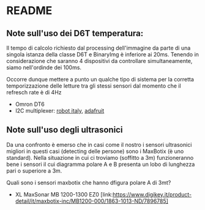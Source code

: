 # README

## Note sull'uso dei D6T temperatura:

Il tempo di calcolo richiesto dal processing dell'immagine da parte di una singola istanza della classe D6T e BinaryImg è inferiore ai 20ms.
Tenendo in considerazione che saranno 4 dispositivi da controllare simultaneamente, siamo nell'ordinde dei 100ms.

Occorre dunque mettere a punto un qualche tipo di sistema per la corretta temporizzazione delle letture tra gli stessi sensori dal momento che il refresch rate è di 4Hz

* Omron DT6
* I2C multiplexer: [robot italy](https://www.robot-italy.com/it/adafruit-tca9548a-i2c-multiplexer.html),  [adafruit](https://learn.adafruit.com/adafruit-tca9548a-1-to-8-i2c-multiplexer-breakout/overview)

## Note sull'uso degli ultrasonici

Da una confronto è emerso che in casi come il nostro i sensori ultrasonici migliori in questi casi (detecting delle persone) sono i MaxBotix (è uno standard).
Nella situazione in cui ci troviamo (soffitto a 3m) funzioneranno bene i sensori il cui diagramma polare A e B presenta un lobo di lunghezza pari o superiore a 3m.

Quali sono i sensori maxbotix che hanno dfigura polare A di 3mt?
* XL MaxSonar MB 1200-1300 EZ0 [link:https://www.digikey.it/product-detail/it/maxbotix-inc/MB1200-000/1863-1013-ND/7896785]


